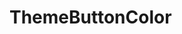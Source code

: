 <!-- generated by markdown-notes-tree -->

# ThemeButtonColor

<!-- optional markdown-notes-tree directory description starts here -->

<!-- optional markdown-notes-tree directory description ends here -->


